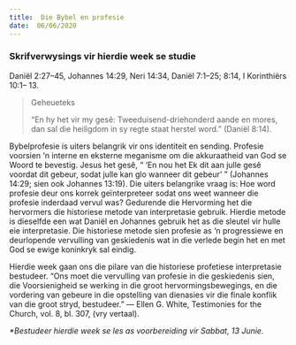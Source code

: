 ```yaml
---
title:  Die Bybel en profesie
date:  06/06/2020
---
```


### Skrifverwysings vir hierdie week se studie
Daniël 2:27–45, Johannes 14:29, Neri 14:34, Daniël 7:1–25; 8:14, I Korinthiërs 10:1– 13.

> <p>Geheueteks</p>
> “En hy het vir my gesê: Tweeduisend-driehonderd aande en mores, dan sal die heiligdom in sy regte staat herstel word.” (Daniël 8:14).

Bybelprofesie is uiters belangrik vir ons identiteit en sending.  Profesie voorsien ‘n interne en eksterne meganisme om die akkuraatheid van God se Woord te bevestig. Jesus het gesê, “ ‘En nou het Ek dit aan julle gesê voordat dit gebeur, sodat julle kan glo wanneer dit gebeur’ ” (Johannes 14:29; sien ook Johannes 13:19).  Die uiters belangrike vraag is: Hoe word profesie deur ons korrek geïnterpreteer sodat ons weet wanneer die profesie inderdaad vervul was? Gedurende die Hervorming het die hervormers die historiese metode van interpretasie gebruik. Hierdie metode is dieselfde een wat Daniël en Johannes gebruik het as die sleutel vir hulle eie interpretasie. Die historiese metode sien profesie as ‘n progressiewe en deurlopende vervulling van geskiedenis wat in die verlede begin het en met God se ewige koninkryk sal eindig.

Hierdie week gaan ons die pilare van die historiese profetiese interpretasie bestudeer.  “Ons moet die vervulling van profesie in die geskiedenis sien, die Voorsienigheid se werking in die groot hervormingsbewegings, en die vordering van gebeure in die opstelling van dienasies vir die finale konflik van die groot stryd, bestudeer.” — Ellen G. White, Testimonies for the Church, vol. 8, bl. 307, (vry vertaal).

_*Bestudeer hierdie week se les as voorbereiding vir Sabbat, 13 Junie._